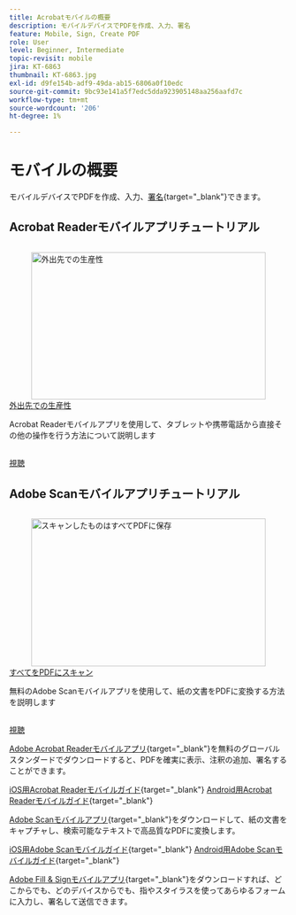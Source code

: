```yaml
---
title: Acrobatモバイルの概要
description: モバイルデバイスでPDFを作成、入力、署名
feature: Mobile, Sign, Create PDF
role: User
level: Beginner, Intermediate
topic-revisit: mobile
jira: KT-6863
thumbnail: KT-6863.jpg
exl-id: d9fe154b-adf9-49da-ab15-6806a0f10edc
source-git-commit: 9bc93e141a5f7edc5dda923905148aa256aafd7c
workflow-type: tm+mt
source-wordcount: '206'
ht-degree: 1%

---
```


# モバイルの概要

モバイルデバイスでPDFを作成、入力、[署名](https://www.adobe.com/jp/acrobat/online/sign-pdf.html){target="_blank"}できます。

## Acrobat Readerモバイルアプリチュートリアル

<!-- START CARDS HTML - DO NOT MODIFY BY HAND -->
<div class="columns">
    <div class="column is-half-tablet is-half-desktop is-one-third-widescreen" aria-label="Productivity on the go">
        <div class="card" style="height: 100%; display: flex; flex-direction: column; height: 100%;">
            <div class="card-image">
                <figure class="image x-is-16by9">
                    <a href="https://experienceleague.adobe.com/ja/docs/document-cloud-learn/acrobat-learning/getting-started/productivity" title="外出先での生産性" target="_self" rel="referrer">
                        <img class="is-bordered-r-small" src="https://experienceleague.adobe.com/ja/docs/document-cloud-learn/acrobat-learning/mobile/media_1baac857c8ccc7eb8f0af7c27bd123772b2d5cac4.png?width=400&format=webply&optimize=medium" alt="外出先での生産性"
                             style="width: 100%; aspect-ratio: 16 / 9; object-fit: cover; overflow: hidden; display: block; margin: auto;">
                    </a>
                </figure>
            </div>
            <div class="card-content is-padded-small" style="display: flex; flex-direction: column; flex-grow: 1; justify-content: space-between;">
                <div class="top-card-content">
                    <p class="headline is-size-6 has-text-weight-bold">
                        <a href="https://experienceleague.adobe.com/ja/docs/document-cloud-learn/acrobat-learning/getting-started/productivity" target="_self" rel="referrer" title="外出先での生産性">外出先での生産性</a>
                    </p>
                    <p class="is-size-6">Acrobat Readerモバイルアプリを使用して、タブレットや携帯電話から直接その他の操作を行う方法について説明します</p>
                </div>
                <a href="https://experienceleague.adobe.com/ja/docs/document-cloud-learn/acrobat-learning/getting-started/productivity" target="_self" rel="referrer" class="spectrum-Button spectrum-Button--outline spectrum-Button--primary spectrum-Button--sizeM" style="align-self: flex-start; margin-top: 1rem;">
                    <span class="spectrum-Button-label has-no-wrap has-text-weight-bold">視聴</span>
                </a>
            </div>
        </div>
    </div>
</div>
<!-- END CARDS HTML - DO NOT MODIFY BY HAND -->

## Adobe Scanモバイルアプリチュートリアル

<!-- START CARDS HTML - DO NOT MODIFY BY HAND -->
<div class="columns">
    <div class="column is-half-tablet is-half-desktop is-one-third-widescreen" aria-label="Scan anything to PDF">
        <div class="card" style="height: 100%; display: flex; flex-direction: column; height: 100%;">
            <div class="card-image">
                <figure class="image x-is-16by9">
                    <a href="https://experienceleague.adobe.com/ja/docs/document-cloud-learn/acrobat-learning/mobile/scan-mobile-app" title="スキャンしたものはすべてPDFに保存" target="_self" rel="referrer">
                        <img class="is-bordered-r-small" src="https://experienceleague.adobe.com/ja/docs/document-cloud-learn/acrobat-learning/mobile/media_194c72db4bfb487b4aa16a298167469d060790c36.png?width=400&format=webply&optimize=medium" alt="スキャンしたものはすべてPDFに保存"
                             style="width: 100%; aspect-ratio: 16 / 9; object-fit: cover; overflow: hidden; display: block; margin: auto;">
                    </a>
                </figure>
            </div>
            <div class="card-content is-padded-small" style="display: flex; flex-direction: column; flex-grow: 1; justify-content: space-between;">
                <div class="top-card-content">
                    <p class="headline is-size-6 has-text-weight-bold">
                        <a href="https://experienceleague.adobe.com/ja/docs/document-cloud-learn/acrobat-learning/mobile/scan-mobile-app" target="_self" rel="referrer" title="スキャンしたものはすべてPDFに保存">すべてをPDFにスキャン</a>
                    </p>
                    <p class="is-size-6">無料のAdobe Scanモバイルアプリを使用して、紙の文書をPDFに変換する方法を説明します</p>
                </div>
                <a href="https://experienceleague.adobe.com/ja/docs/document-cloud-learn/acrobat-learning/mobile/scan-mobile-app" target="_self" rel="referrer" class="spectrum-Button spectrum-Button--outline spectrum-Button--primary spectrum-Button--sizeM" style="align-self: flex-start; margin-top: 1rem;">
                    <span class="spectrum-Button-label has-no-wrap has-text-weight-bold">視聴</span>
                </a>
            </div>
        </div>
    </div>
</div>
<!-- END CARDS HTML - DO NOT MODIFY BY HAND -->

[Adobe Acrobat Readerモバイルアプリ](https://www.adobe.com/acrobat/mobile/acrobat-reader.html){target="_blank"}を無料のグローバルスタンダードでダウンロードすると、PDFを確実に表示、注釈の追加、署名することができます。

[iOS用Acrobat Readerモバイルガイド](https://www.adobe.com/devnet-docs/acrobat/ios/jp/){target="_blank"}
[Android用Acrobat Readerモバイルガイド](https://www.adobe.com/devnet-docs/acrobat/android/jp/){target="_blank"}

[Adobe Scanモバイルアプリ](https://www.adobe.com/acrobat/mobile/scanner-app.html){target="_blank"}をダウンロードして、紙の文書をキャプチャし、検索可能なテキストで高品質なPDFに変換します。

[iOS用Adobe Scanモバイルガイド](https://www.adobe.com/devnet-docs/adobescan/ios/en/){target="_blank"}
[Android用Adobe Scanモバイルガイド](https://www.adobe.com/devnet-docs/adobescan/android/en/){target="_blank"}

[Adobe Fill &amp; Signモバイルアプリ](https://www.adobe.com/acrobat/mobile/fill-sign-pdfs.html){target="_blank"}をダウンロードすれば、どこからでも、どのデバイスからでも、指やスタイラスを使ってあらゆるフォームに入力し、署名して送信できます。
